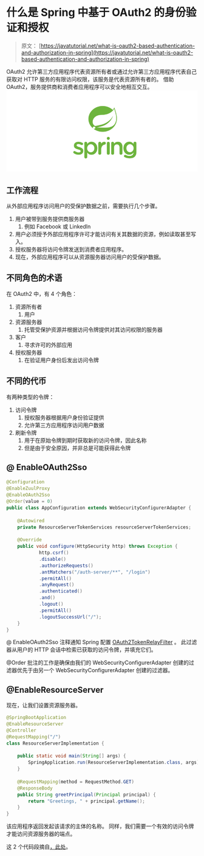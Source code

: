 # 什么是 Spring 中基于 OAuth2 的身份验证和授权

> 原文： [https://javatutorial.net/what-is-oauth2-based-authentication-and-authorization-in-spring](https://javatutorial.net/what-is-oauth2-based-authentication-and-authorization-in-spring)

OAuth2 允许第三方应用程序代表资源所有者或通过允许第三方应用程序代表自己获取对 HTTP 服务的有限访问权限，该服务是代表资源所有者的。 借助 OAuth2，服务提供商和消费者应用程序可以安全地相互交互。
![spring-featured-image](img/d2f73752d8ae931b119dec1eac866973.jpg)

## 工作流程

从外部应用程序访问用户的受保护数据之前，需要执行几个步骤。

1.  用户被带到服务提供商服务器
    1.  例如 Facebook 或 LinkedIn
2.  用户必须授予外部应用程序许可才能访问有关其数据的资源，例如读取甚至写入。
3.  授权服务器将访问令牌发送到消费者应用程序。
4.  现在，外部应用程序可以从资源服务器访问用户的受保护数据。

## 不同角色的术语

在 OAuth2 中，有 4 个角色：

1.  资源所有者
    1.  用户
2.  资源服务器
    1.  托管受保护资源并根据访问令牌提供对其访问权限的服务器
3.  客户
    1.  寻求许可的外部应用
4.  授权服务器
    1.  在验证用户身份后发出访问令牌

## 不同的代币

有两种类型的令牌：

1.  访问令牌
    1.  授权服务器根据用户身份验证提供
    2.  允许第三方应用程序访问用户数据
2.  刷新令牌
    1.  用于在原始令牌到期时获取新的访问令牌，因此名称
    2.  但是由于安全原因，并非总是可能获得此令牌

## @ EnableOAuth2Sso

```java
@Configuration
@EnableZuulProxy
@EnableOAuth2Sso
@Order(value = 0)
public class AppConfiguration extends WebSecurityConfigurerAdapter {

    @Autowired
    private ResourceServerTokenServices resourceServerTokenServices;

    @Override
    public void configure(HttpSecurity http) throws Exception { 
            http.csrf()
            .disable()
            .authorizeRequests()
            .antMatchers("/auth-server/**", "/login")
            .permitAll()
            .anyRequest()
            .authenticated()
            .and()
            .logout()
            .permitAll()
            .logoutSuccessUrl("/");
    }
}
```

@ EnableOAuth2Sso 注释通知 Spring 配置 [OAuth2TokenRelayFilter](https://github.com/spring-cloud/spring-cloud-security/blob/master/spring-cloud-security/src/main/java/org/springframework/cloud/security/oauth2/proxy/OAuth2TokenRelayFilter.java) 。 此过滤器从用户的 HTTP 会话中检索已获取的访问令牌，并填充它们。

@Order 批注的工作是确保由我们的 WebSecurityConfigurerAdapter 创建的过滤器优先于由另一个 WebSecurityConfigurerAdapter 创建的过滤器。

## @EnableResourceServer

现在，让我们设置资源服务器。

```java
@SpringBootApplication
@EnableResourceServer
@Controller
@RequestMapping("/")
class ResourceServerImplementation {

    public static void main(String[] args) {
        SpringApplication.run(ResourceServerImplementation.class, args);
    }

    @RequestMapping(method = RequestMethod.GET)
    @ResponseBody
    public String greetPrincipal(Principal principal) {
        return "Greetings, " + principal.getName();
    }
}
```

该应用程序返回发起该请求的主体的名称。 同样，我们需要一个有效的访问令牌才能访问资源服务器的端点。

这 2 个代码段摘自[，此处](https://www.baeldung.com/spring-security-oauth2-enable-resource-server-vs-enable-oauth2-sso)。